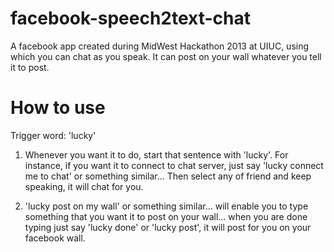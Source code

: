 facebook-speech2text-chat
=========================
A facebook app created during MidWest Hackathon 2013 at UIUC, using which you can chat as you speak.
It can post on your wall whatever you tell it to post.

How to use
==========
Trigger word: 'lucky'

1) Whenever you want it to do, start that sentence with 'lucky'. For instance, if you want it to connect to chat
server, just say 'lucky connect me to chat' or something similar... Then select any of friend and keep speaking, it
will chat for you.

2) 'lucky post on my wall' or something similar... will enable you to type something that you want it to post on your
wall... when you are done typing just say 'lucky done' or 'lucky post', it will post for you on your facebook wall.
